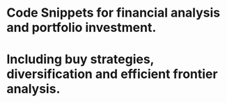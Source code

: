 # Code Snippets for financial analysis and portfolio investment.
# Including buy strategies, diversification and efficient frontier analysis.
